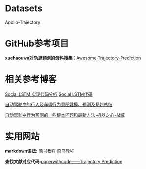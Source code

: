 # Datasets
[Apollo-Trajectory](http://apolloscape.auto/trajectory.html)

# GitHub参考项目
**xuehaouwa对轨迹预测的资料搜集：**[Awesome-Trajectory-Prediction](https://github.com/xuehaouwa/Awesome-Trajectory-Prediction)

# 相关参考博客
[Social LSTM 实现代码分析](https://www.cnblogs.com/sinoyou/p/11219618.html);[Social LSTM代码](https://github.com/xuerenlv/social-lstm-tf)

[自动驾驶中的行人及车辆行为意图建模、预测及规划总结](https://blog.csdn.net/qq_23981335/article/details/105142624)

[自动驾驶中行为预测的一些根本问题和最新方法-机器之心-战威](https://www.jiqizhixin.com/articles/2019-02-13-23)

# 实用网站
**markdown语法:** [简书教程](https://www.jianshu.com/p/q81RER) [菜鸟教程](https://www.runoob.com/markdown/md-tutorial.html)

**查找文献对应代码:**[paperwithcode——Trajectory Prediction](https://paperswithcode.com/task/trajectory-prediction)

